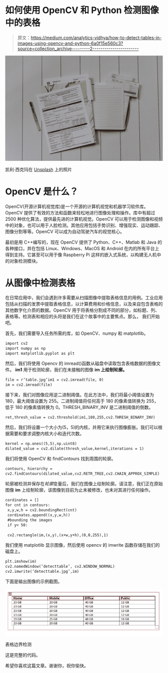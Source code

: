# 如何使用 OpenCV 和 Python 检测图像中的表格

> 原文：<https://medium.com/analytics-vidhya/how-to-detect-tables-in-images-using-opencv-and-python-6a0f15e560c3?source=collection_archive---------2----------------------->

![](img/cedc55d5f23c00aab086fbc26e2e9d82.png)

凯利·西克玛在 [Unsplash](https://unsplash.com?utm_source=medium&utm_medium=referral) 上的照片

# OpenCV 是什么？

OpenCV(开源计算机视觉库)是一个开源的计算机视觉和机器学习软件库。OpenCV 提供了有效的方法和函数来轻松地进行图像处理和操作。库中有超过 2500 种优化算法，提供最先进的计算机视觉。OpenCV 可以用于检测图像和视频中的对象，也可以用于人脸检测。其他应用包括手势识别、增强现实、运动跟踪、图像分割等等。OpenCV 可以成为自动驾驶汽车的视觉核心。

最初是用 C++编写的，现在 OpenCV 提供了 Python、C++、Matlab 和 Java 的各种接口，并在包括 Linux、Windows、MacOS 和 Android 在内的所有平台上得到支持。它甚至可以用于像 Raspberry Pi 这样的嵌入式系统，以构建无人机中的对象检测模块。

# 从图像中检测表格

在日常应用中，我们会遇到许多需要从扫描图像中提取表格信息的用例。工业应用包括从扫描的发票中提取表格信息，以计算费用和价格信息，以及来自包含表格的其他数字化介质的数据。OpenCV 用于将表格分割成不同的部分，如标题、列、表格等。检测表和相应的头将是我们在这个故事中的主要焦点。那么，
我们开始吧。

首先，我们需要导入任务所需的库，如 OpenCV、numpy 和 matplotlib。

```
import cv2
import numpy as np
import matplotlib.pyplot as plt
```

然后，我们将使用 Opencv 的 imread()函数从磁盘中读取包含表格数据的图像文件。 **im1** 用于检测轮廓，我们在未接触的图像 **im 上绘制轮廓。**

```
file = r’table.jpg’im1 = cv2.imread(file, 0)
im = cv2.imread(file)
```

接下来，我们对图像应用逆二进制阈值。在此方法中，我们将最小阈值设置为 180，最大阈值设置为 255。二进制阈值将任何高于 180 的像素值转换为 255，低于 180 的像素值转换为 0。THRESH_BINARY_INV 是二进制阈值的倒数。

```
ret,thresh_value = cv2.threshold(im1,180,255,cv2.THRESH_BINARY_INV)
```

然后，我们将设置一个大小为(5，5)的内核，并用它来执行图像膨胀。我们可以根据需要和要求调整内核大小和迭代次数。

```
kernel = np.ones((5,5),np.uint8)
dilated_value = cv2.dilate(thresh_value,kernel,iterations = 1)
```

我们将使用 OpenCV 和 findContours 找到周围的轮廓。

```
contours, hierarchy = cv2.findContours(dilated_value,cv2.RETR_TREE,cv2.CHAIN_APPROX_SIMPLE)
```

轮廓被检测并保存在*轮廓*变量后，我们在图像上绘制轮廓。请注意，我们正在原始图像 **im** 上绘制轮廓，该图像到目前为止未被修改，也未对其进行任何操作。

```
cordinates = []
for cnt in contours:
 x,y,w,h = cv2.boundingRect(cnt)
 cordinates.append((x,y,w,h))
 #bounding the images
 if y< 50:

 cv2.rectangle(im,(x,y),(x+w,y+h),(0,0,255),1)
```

我们使用 matplotlib 显示图像，然后使用 opencv 的 imwrite 函数存储在我们的磁盘上。

```
plt.imshow(im)
cv2.namedWindow(‘detecttable’, cv2.WINDOW_NORMAL)
cv2.imwrite(‘detecttable.jpg’,im)
```

下面是输出图像的示例截图。

![](img/8847bbf10b877a82999c4f359bd1c1f4.png)

表格边界检测

这是完整的代码。

希望你喜欢这篇文章。谢谢你，祝你愉快。